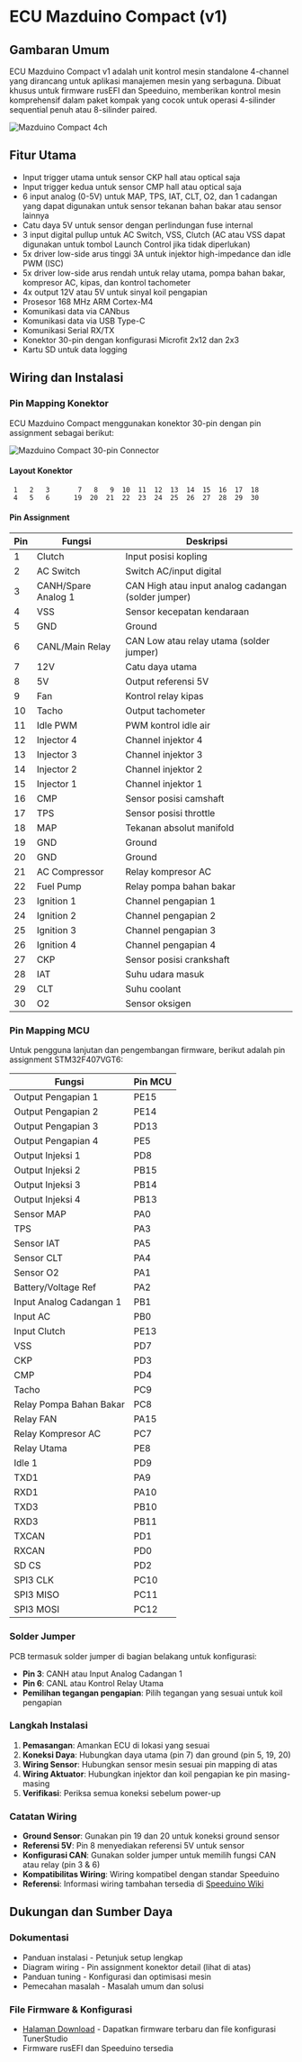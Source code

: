 # ECU Mazduino Compact (v1)

## Gambaran Umum

ECU Mazduino Compact v1 adalah unit kontrol mesin standalone 4-channel yang dirancang untuk aplikasi manajemen mesin yang serbaguna. Dibuat khusus untuk firmware rusEFI dan Speeduino, memberikan kontrol mesin komprehensif dalam paket kompak yang cocok untuk operasi 4-silinder sequential penuh atau 8-silinder paired.

![Mazduino Compact 4ch](img/mazduino-compact-4ch.jpg)

## Fitur Utama
- Input trigger utama untuk sensor CKP hall atau optical saja
- Input trigger kedua untuk sensor CMP hall atau optical saja
- 6 input analog (0-5V) untuk MAP, TPS, IAT, CLT, O2, dan 1 cadangan yang dapat digunakan untuk sensor tekanan bahan bakar atau sensor lainnya
- Catu daya 5V untuk sensor dengan perlindungan fuse internal
- 3 input digital pullup untuk AC Switch, VSS, Clutch (AC atau VSS dapat digunakan untuk tombol Launch Control jika tidak diperlukan)
- 5x driver low-side arus tinggi 3A untuk injektor high-impedance dan idle PWM (ISC)
- 5x driver low-side arus rendah untuk relay utama, pompa bahan bakar, kompresor AC, kipas, dan kontrol tachometer
- 4x output 12V atau 5V untuk sinyal koil pengapian
- Prosesor 168 MHz ARM Cortex-M4
- Komunikasi data via CANbus
- Komunikasi data via USB Type-C
- Komunikasi Serial RX/TX
- Konektor 30-pin dengan konfigurasi Microfit 2x12 dan 2x3
- Kartu SD untuk data logging

## Wiring dan Instalasi

### Pin Mapping Konektor

ECU Mazduino Compact menggunakan konektor 30-pin dengan pin assignment sebagai berikut:

![Mazduino Compact 30-pin Connector](img/compact-30p-connector.jpg)

#### Layout Konektor
```
 1   2   3       7   8   9  10  11  12  13  14  15  16  17  18
 4   5   6      19  20  21  22  23  24  25  26  27  28  29  30
```

#### Pin Assignment

| Pin | Fungsi | Deskripsi |
|-----|----------|-------------|
| 1 | Clutch | Input posisi kopling |
| 2 | AC Switch | Switch AC/input digital |
| 3 | CANH/Spare Analog 1 | CAN High atau input analog cadangan (solder jumper) |
| 4 | VSS | Sensor kecepatan kendaraan |
| 5 | GND | Ground |
| 6 | CANL/Main Relay | CAN Low atau relay utama (solder jumper) |
| 7 | 12V | Catu daya utama |
| 8 | 5V | Output referensi 5V |
| 9 | Fan | Kontrol relay kipas |
| 10 | Tacho | Output tachometer |
| 11 | Idle PWM | PWM kontrol idle air |
| 12 | Injector 4 | Channel injektor 4 |
| 13 | Injector 3 | Channel injektor 3 |
| 14 | Injector 2 | Channel injektor 2 |
| 15 | Injector 1 | Channel injektor 1 |
| 16 | CMP | Sensor posisi camshaft |
| 17 | TPS | Sensor posisi throttle |
| 18 | MAP | Tekanan absolut manifold |
| 19 | GND | Ground |
| 20 | GND | Ground |
| 21 | AC Compressor | Relay kompresor AC |
| 22 | Fuel Pump | Relay pompa bahan bakar |
| 23 | Ignition 1 | Channel pengapian 1 |
| 24 | Ignition 2 | Channel pengapian 2 |
| 25 | Ignition 3 | Channel pengapian 3 |
| 26 | Ignition 4 | Channel pengapian 4 |
| 27 | CKP | Sensor posisi crankshaft |
| 28 | IAT | Suhu udara masuk |
| 29 | CLT | Suhu coolant |
| 30 | O2 | Sensor oksigen |

### Pin Mapping MCU

Untuk pengguna lanjutan dan pengembangan firmware, berikut adalah pin assignment STM32F407VGT6:

| Fungsi | Pin MCU |
|----------|---------|
| Output Pengapian 1 | PE15 |
| Output Pengapian 2 | PE14 |
| Output Pengapian 3 | PD13 |
| Output Pengapian 4 | PE5 |
| Output Injeksi 1 | PD8 |
| Output Injeksi 2 | PB15 |
| Output Injeksi 3 | PB14 |
| Output Injeksi 4 | PB13 |
| Sensor MAP | PA0 |
| TPS | PA3 |
| Sensor IAT | PA5 |
| Sensor CLT | PA4 |
| Sensor O2 | PA1 |
| Battery/Voltage Ref | PA2 |
| Input Analog Cadangan 1 | PB1 |
| Input AC | PB0 |
| Input Clutch | PE13 |
| VSS | PD7 |
| CKP | PD3 |
| CMP | PD4 |
| Tacho | PC9 |
| Relay Pompa Bahan Bakar | PC8 |
| Relay FAN | PA15 |
| Relay Kompresor AC | PC7 |
| Relay Utama | PE8 |
| Idle 1 | PD9 |
| TXD1 | PA9 |
| RXD1 | PA10 |
| TXD3 | PB10 |
| RXD3 | PB11 |
| TXCAN | PD1 |
| RXCAN | PD0 |
| SD CS | PD2 |
| SPI3 CLK | PC10 |
| SPI3 MISO | PC11 |
| SPI3 MOSI | PC12 |

### Solder Jumper

PCB termasuk solder jumper di bagian belakang untuk konfigurasi:
- **Pin 3**: CANH atau Input Analog Cadangan 1
- **Pin 6**: CANL atau Kontrol Relay Utama
- **Pemilihan tegangan pengapian**: Pilih tegangan yang sesuai untuk koil pengapian

### Langkah Instalasi
1. **Pemasangan**: Amankan ECU di lokasi yang sesuai
2. **Koneksi Daya**: Hubungkan daya utama (pin 7) dan ground (pin 5, 19, 20)
3. **Wiring Sensor**: Hubungkan sensor mesin sesuai pin mapping di atas
4. **Wiring Aktuator**: Hubungkan injektor dan koil pengapian ke pin masing-masing
5. **Verifikasi**: Periksa semua koneksi sebelum power-up

### Catatan Wiring
- **Ground Sensor**: Gunakan pin 19 dan 20 untuk koneksi ground sensor
- **Referensi 5V**: Pin 8 menyediakan referensi 5V untuk sensor
- **Konfigurasi CAN**: Gunakan solder jumper untuk memilih fungsi CAN atau relay (pin 3 & 6)
- **Kompatibilitas Wiring**: Wiring kompatibel dengan standar Speeduino
- **Referensi**: Informasi wiring tambahan tersedia di [Speeduino Wiki](https://wiki.speeduino.com/en/wiring/system)

## Dukungan dan Sumber Daya

### Dokumentasi
- Panduan instalasi - Petunjuk setup lengkap
- Diagram wiring - Pin assignment konektor detail (lihat di atas)
- Panduan tuning - Konfigurasi dan optimisasi mesin
- Pemecahan masalah - Masalah umum dan solusi

### File Firmware & Konfigurasi
- [Halaman Download](downloads.md) - Dapatkan firmware terbaru dan file konfigurasi TunerStudio
- Firmware rusEFI dan Speeduino tersedia